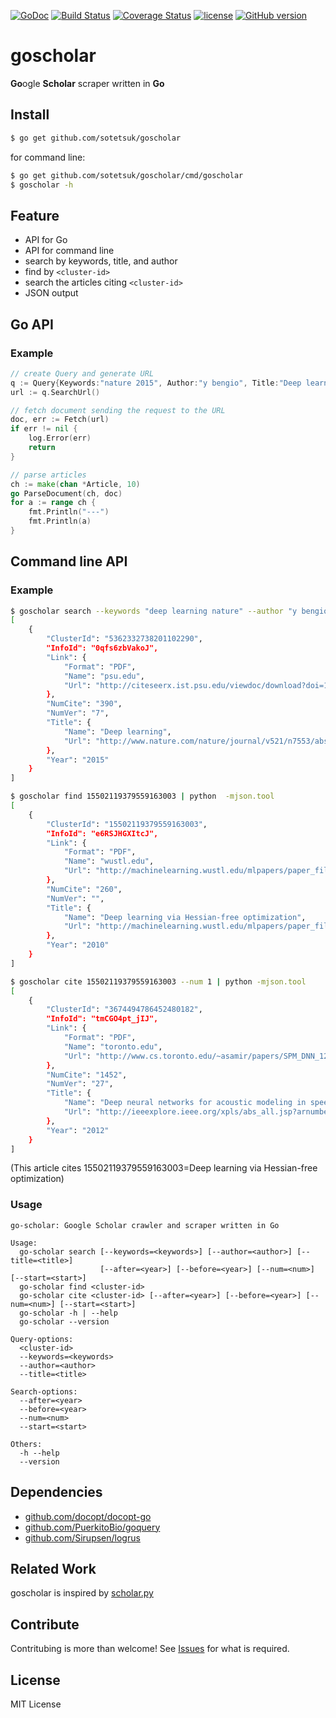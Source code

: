 [![GoDoc](https://godoc.org/github.com/sotetsuk/goscholar?status.svg)](https://godoc.org/github.com/sotetsuk/goscholar)
[![Build Status](https://travis-ci.org/sotetsuk/goscholar.svg?branch=master)](https://travis-ci.org/sotetsuk/goscholar)
[![Coverage Status](https://coveralls.io/repos/github/sotetsuk/goscholar/badge.svg?branch=master)](https://coveralls.io/github/sotetsuk/goscholar?branch=master)
[![license](https://img.shields.io/github/license/mashape/apistatus.svg?maxAge=2592000)]()
[![GitHub version](https://badge.fury.io/gh/sotetsuk%2Fgoscholar.svg)](https://badge.fury.io/gh/sotetsuk%2Fgoscholar)

# goscholar
**Go**ogle **Scholar** scraper written in **Go**


## Install

```sh
$ go get github.com/sotetsuk/goscholar
```

for command line:
 
```sh
$ go get github.com/sotetsuk/goscholar/cmd/goscholar
$ goscholar -h
```

## Feature

- API for Go 
- API for command line
- search by keywords, title, and author
- find by ```<cluster-id>```
- search the articles citing ```<cluster-id>```
- JSON output

## Go API

### Example

```go
// create Query and generate URL
q := Query{Keywords:"nature 2015", Author:"y bengio", Title:"Deep learning"}
url := q.SearchUrl()

// fetch document sending the request to the URL
doc, err := Fetch(url)
if err != nil {
	log.Error(err)
	return
}

// parse articles
ch := make(chan *Article, 10)
go ParseDocument(ch, doc)
for a := range ch {
	fmt.Println("---")
	fmt.Println(a)
}
```

## Command line API

### Example

```sh
$ goscholar search --keywords "deep learning nature" --author "y bengio" --after 2015 --num 1 | python -mjson.tool
[
    {
        "ClusterId": "5362332738201102290",
        "InfoId": "0qfs6zbVakoJ",
        "Link": {
            "Format": "PDF",
            "Name": "psu.edu",
            "Url": "http://citeseerx.ist.psu.edu/viewdoc/download?doi=10.1.1.436.894&rep=rep1&type=pdf"
        },
        "NumCite": "390",
        "NumVer": "7",
        "Title": {
            "Name": "Deep learning",
            "Url": "http://www.nature.com/nature/journal/v521/n7553/abs/nature14539.html"
        },
        "Year": "2015"
    }
] 
```

```sh
$ goscholar find 15502119379559163003 | python  -mjson.tool
[
    {
        "ClusterId": "15502119379559163003",
        "InfoId": "e6RSJHGXItcJ",
        "Link": {
            "Format": "PDF",
            "Name": "wustl.edu",
            "Url": "http://machinelearning.wustl.edu/mlpapers/paper_files/icml2010_Martens10.pdf"
        },
        "NumCite": "260",
        "NumVer": "",
        "Title": {
            "Name": "Deep learning via Hessian-free optimization",
            "Url": "http://machinelearning.wustl.edu/mlpapers/paper_files/icml2010_Martens10.pdf"
        },
        "Year": "2010"
    }
] 
```

```sh
$ goscholar cite 15502119379559163003 --num 1 | python -mjson.tool
[
    {
        "ClusterId": "3674494786452480182",
        "InfoId": "tmCGO4pt_jIJ",
        "Link": {
            "Format": "PDF",
            "Name": "toronto.edu",
            "Url": "http://www.cs.toronto.edu/~asamir/papers/SPM_DNN_12.pdf"
        },
        "NumCite": "1452",
        "NumVer": "27",
        "Title": {
            "Name": "Deep neural networks for acoustic modeling in speech recognition: The shared views of four research groups",
            "Url": "http://ieeexplore.ieee.org/xpls/abs_all.jsp?arnumber=6296526"
        },
        "Year": "2012"
    }
]
```

(This article cites 15502119379559163003=Deep learning via Hessian-free optimization)

### Usage

```
go-scholar: Google Scholar crawler and scraper written in Go

Usage:
  go-scholar search [--keywords=<keywords>] [--author=<author>] [--title=<title>]
                    [--after=<year>] [--before=<year>] [--num=<num>] [--start=<start>]
  go-scholar find <cluster-id>
  go-scholar cite <cluster-id> [--after=<year>] [--before=<year>] [--num=<num>] [--start=<start>]
  go-scholar -h | --help
  go-scholar --version

Query-options:
  <cluster-id>
  --keywords=<keywords>
  --author=<author>
  --title=<title>

Search-options:
  --after=<year>
  --before=<year>
  --num=<num>
  --start=<start>

Others:
  -h --help
  --version
```

## Dependencies

- [github.com/docopt/docopt-go](https://github.com/docopt/docopt-go)
- [github.com/PuerkitoBio/goquery](https://github.com/PuerkitoBio/goquery)
- [github.com/Sirupsen/logrus](https://github.com/PuerkitoBio/goquery)

## Related Work
goscholar is inspired by [scholar.py](https://github.com/ckreibich/scholar.py)

## Contribute
Contritubing is more than welcome! See [Issues](https://github.com/sotetsuk/goscholar/issues) for what is required.

## License
MIT License
